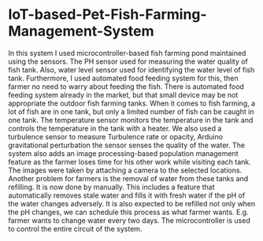 # IoT-based-Pet-Fish-Farming-Management-System
In this system I used microcontroller-based fish farming pond maintained using the sensors. The PH sensor used for measuring the water quality of fish tank. Also, water level sensor used for  identifying the water level of fish tank. Furthermore, I used automated food feeding system for  this, then farmer no need to warry about feeding the fish. There is automated food feeding system  already in the market, but that small device may be not appropriate the outdoor fish farming tanks. When it comes to fish farming, a lot of fish are in one tank, but only a limited number of fish can  be caught in one tank. The temperature sensor monitors the temperature in the tank and controls  the temperature in the tank with a heater. We also used a turbulence sensor to measure Turbulence  rate or opacity, Arduino gravitational perturbation the sensor senses the quality of the water. The  system also adds an image processing-based population management feature as the farmer loses  time for his other work while visiting each tank. The images were taken by attaching a camera to  the selected locations. Another problem for farmers is the removal of water from these tanks and  refilling. It is now done by manually. This includes a feature that automatically removes stale water  and fills it with fresh water if the pH of the water changes adversely. It is also expected to be  refilled not only when the pH changes, we can schedule this process as what farmer wants. E.g. farmer wants to change water every two days. The microcontroller is used to control the entire  circuit of the system. 

